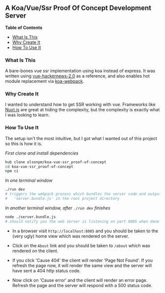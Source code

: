 ## A Koa/Vue/Ssr Proof Of Concept Development Server

<!-- START doctoc generated TOC please keep comment here to allow auto update -->
<!-- DON'T EDIT THIS SECTION, INSTEAD RE-RUN doctoc TO UPDATE -->
**Table of Contents**
- [What Is This](#what-is-this)
- [Why Create It](#why-create-it)
- [How To Use It](#how-to-use-it)

<!-- END doctoc generated TOC please keep comment here to allow auto update -->

### What Is This
A bare-bones vue ssr implementation using koa instead of express.  It was
written using [vue-hackernews-2.0](https://github.com/vuejs/vue-hackernews-2.0)
as a reference, and also enables hot module replacement via
[koa-webpack](https://github.com/shellscape/koa-webpack).

### Why Create It
I wanted to understand how to get SSR working with vue.  Frameworks like
[Nuxt.js](https://github.com/nuxt/nuxt.js) are great at hiding the complexity,
but the complexity is exactly what I was looking to learn.

### How To Use It
The setup isn't the most intuitive, but I got what I wanted out of this project
so this is how it is.

*First clone and install dependencies*
```sh
hub clone olsonpm/koa-vue-ssr_proof-of-concept
cd koa-vue-ssr_proof-of-concept
npm ci
```

*In one terminal window*
```sh
./run dev
# triggers the webpack process which bundles the server code and outputs a file
#   'server.bundle.js' in the root project directory
```

*In another terminal window, after `./run dev` finishes*
```sh
node ./server.bundle.js
# should notify you the web server is listening on port 8085 when done
```

- In a browser visit `http://localhost:8085` and you should be taken to the
(very ugly) home view which was rendered on the server.

- Click on the `About` link and you should be taken to `/about` which was
rendered on the client.

- If you click 'Cause 404' the client will render 'Page Not Found'.  If you
refresh the page now, it will render the same view and the server will have
sent a 404 http status code.

- Now click on 'Cause error' and the client will render an error page.  Refresh
the page and the server will respond with a 500 status code.
